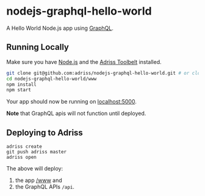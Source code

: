 # nodejs-graphql-hello-world

A Hello World Node.js app using [GraphQL](https://graphql.org/).

## Running Locally

Make sure you have [Node.js](http://nodejs.org/) and the [Adriss Toolbelt](https://toolbelt.adriss.com/) installed.

```sh
git clone git@github.com:adriss/nodejs-graphql-hello-world.git # or clone your own fork
cd nodejs-graphql-hello-world/www
npm install
npm start
```

Your app should now be running on [localhost:5000](http://localhost:5000/).

**Note** that GraphQL apis will not function until deployed.

## Deploying to Adriss

```
adriss create
git push adriss master
adriss open
```
The above will deploy:
1. the app [/www](blob/initial/Stack.yaml) and
2. the GraphQL APIs `/api`.
